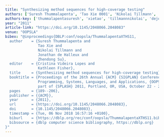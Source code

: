 ```yaml
---
title: "Synthesizing method sequences for high-coverage testing"
authors: ['Suresh Thummalapenta', 'Tao Xie 0001', 'Nikolai Tillmann', 'Jonathan de Halleux', 'Zhendong Su']
authors-key: ['thummalapentasuresh', 'xietao', 'tillmannnikolai', 'dejonathan', 'suzhendong']
year: "2011"
article-link: "https://doi.org/10.1145/2048066.2048083"
venue: "OOPSLA"
bibex: "@inproceedings{DBLP:conf/oopsla/ThummalapentaXTHS11,
  author    = {Suresh Thummalapenta and
               Tao Xie and
               Nikolai Tillmann and
               Jonathan de Halleux and
               Zhendong Su},
  editor    = {Cristina Videira Lopes and
               Kathleen Fisher},
  title     = {Synthesizing method sequences for high-coverage testing},
  booktitle = {Proceedings of the 26th Annual {ACM} {SIGPLAN} Conference on Object-Oriented
               Programming, Systems, Languages, and Applications, {OOPSLA} 2011,
               part of {SPLASH} 2011, Portland, OR, USA, October 22 - 27, 2011},
  pages     = {189--206},
  publisher = {{ACM}},
  year      = {2011},
  url       = {https://doi.org/10.1145/2048066.2048083},
  doi       = {10.1145/2048066.2048083},
  timestamp = {Tue, 06 Nov 2018 16:57:16 +0100},
  biburl    = {https://dblp.org/rec/conf/oopsla/ThummalapentaXTHS11.bib},
  bibsource = {dblp computer science bibliography, https://dblp.org}
}"
---
```

